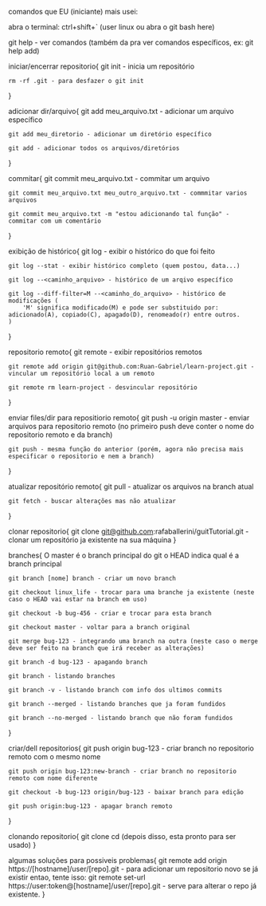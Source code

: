 comandos que EU (iniciante) mais usei:

abra o terminal: ctrl+shift+` (user linux ou abra o git bash here)

git help - ver comandos (também da pra ver comandos específicos, ex: git help add)

iniciar/encerrar repositorio{
    git init - inicia um repositório

    rm -rf .git - para desfazer o git init
}

adicionar dir/arquivo{
    git add meu_arquivo.txt - adicionar um arquivo específico

    git add meu_diretorio - adicionar um diretório específico

    git add - adicionar todos os arquivos/diretórios
}

commitar{
    git commit meu_arquivo.txt - commitar um arquivo

    git commit meu_arquivo.txt meu_outro_arquivo.txt - commmitar varios arquivos

    git commit meu_arquivo.txt -m "estou adicionando tal função" - commitar com um comentário
}

exibição de histórico{
    git log - exibir o histórico do que foi feito

    git log --stat - exibir histórico completo (quem postou, data...)

    git log --<caminho_arquivo> - histórico de um arqivo específico

    git log --diff-filter=M --<caminho_do_arquivo> - histórico de modificações (
        'M' significa modificado(M) e pode ser substituido por: adicionado(A), copiado(C), apagado(D), renomeado(r) entre outros. 
    )
}

repositorio remoto{
    git remote - exibir repositórios remotos

    git remote add origin git@github.com:Ruan-Gabriel/learn-project.git - vincular um repositório local a um remoto

    git remote rm learn-project - desvincular repositório
}

enviar files/dir para repositiorio remoto{
    git push -u origin master - enviar arquivos para repositorio remoto (no primeiro push deve conter o nome do repositorio remoto e da branch)

    git push - mesma função do anterior (porém, agora não precisa mais especificar o repositorio e nem a branch)
}

atualizar repositório remoto{
    git pull - atualizar os arquivos na branch atual

    git fetch - buscar alterações mas não atualizar
}

clonar repositorio{
    git clone git@github.com:rafaballerini/guitTutorial.git - clonar um repositório ja existente na sua máquina
}

branches{
    O master é o branch principal do git
    o HEAD indica qual é a branch principal

    git branch [nome] branch - criar um novo branch

    git checkout linux_life - trocar para uma branche ja existente (neste caso o HEAD vai estar na branch em uso)

    git checkout -b bug-456 - criar e trocar para esta branch

    git checkout master - voltar para a branch original

    git merge bug-123 - integrando uma branch na outra (neste caso o merge deve ser feito na branch que irá receber as alterações)

    git branch -d bug-123 - apagando branch

    git branch - listando branches

    git branch -v - listando branch com info dos ultimos commits

    git branch --merged - listando branches que ja foram fundidos

    git branch --no-merged - listando branch que não foram fundidos
}

criar/dell repositorios{
    git push origin bug-123 - criar branch no repositorio remoto com o mesmo nome

    git push origin bug-123:new-branch - criar branch no repositorio remoto com nome diferente

    git checkout -b bug-123 origin/bug-123 - baixar branch para edição

    git push origin:bug-123 - apagar branch remoto
}

clonando repositorio{
    git clone <caminho do arquivo>
    cd  <nome da pasta>
    (depois disso, esta pronto para ser usado)
}

algumas soluções para possiveis problemas{
    git remote add origin https://[hostname]/user/[repo].git - para adicionar um repositorio novo
        se já existir entao, tente isso:
    git remote set-url https://user:token@[hostname]/user/[repo].git - serve para alterar o repo já existente.
}